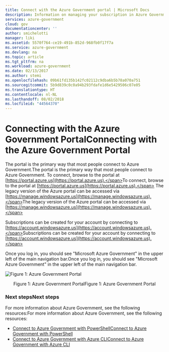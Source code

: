 ```yaml
---
title: Connect with the Azure Government portal | Microsoft Docs
description: Information on managing your subscription in Azure Government by connecting via the portal
services: azure-government
cloud: gov
documentationcenter: ''
author: smichelotti
manager: liki
ms.assetid: 5570f764-ce19-491b-852d-968fb0f17f7a
ms.service: azure-government
ms.devlang: na
ms.topic: article
ms.tgt_pltfrm: na
ms.workload: azure-government
ms.date: 02/13/2017
ms.author: stemi
ms.openlocfilehash: 09b61fd135b142fc02112c9dba6b5b78a070a751
ms.sourcegitcommit: 5b9d839c0c0a94b293fdafe1d6e5429506c07e05
ms.translationtype: HT
ms.contentlocale: nl-NL
ms.lasthandoff: 08/02/2018
ms.locfileid: "44564370"
---
```

<!--
# Managing and connecting to your subscription in Azure Government
(possible move to Dev Guide) Azure Government has unique URLs and endpoints for managing your environment. It is important to use the right connections to manage your environment through the portal or PowerShell. Once you are connected to the Azure Government environment, the normal operations for managing a service works if the component has been deployed.
-->
# <a name="connecting-with-the-azure-government-portal"></a><span data-ttu-id="029e2-103">Connecting with the Azure Government Portal</span><span class="sxs-lookup"><span data-stu-id="029e2-103">Connecting with the Azure Government Portal</span></span>

<span data-ttu-id="029e2-104">The portal is the primary way that most people connect to Azure Government.</span><span class="sxs-lookup"><span data-stu-id="029e2-104">The portal is the primary way that most people connect to Azure Government.</span></span>  <span data-ttu-id="029e2-105">To connect, browse to the portal at [https://portal.azure.us](https://portal.azure.us).</span><span class="sxs-lookup"><span data-stu-id="029e2-105">To connect, browse to the portal at [https://portal.azure.us](https://portal.azure.us).</span></span>  <span data-ttu-id="029e2-106">The legacy version of the Azure portal can be accessed via [https://manage.windowsazure.us](https://manage.windowsazure.us).</span><span class="sxs-lookup"><span data-stu-id="029e2-106">The legacy version of the Azure portal can be accessed via [https://manage.windowsazure.us](https://manage.windowsazure.us).</span></span>

<span data-ttu-id="029e2-107">Subscriptions can be created for your account by connecting to [https://account.windowsazure.us](https://account.windowsazure.us).</span><span class="sxs-lookup"><span data-stu-id="029e2-107">Subscriptions can be created for your account by connecting to [https://account.windowsazure.us](https://account.windowsazure.us).</span></span>

<span data-ttu-id="029e2-108">Once you log in, you should see "Microsoft Azure Government" in the upper left of the main navigation bar.</span><span class="sxs-lookup"><span data-stu-id="029e2-108">Once you log in, you should see "Microsoft Azure Government" in the upper left of the main navigation bar.</span></span>


![Figure 1: Azure Government Portal](https://docstestmedia1.blob.core.windows.net/azure-media/articles/azure-government/media/azure-gov-portal-home-figure1.png)
<p align="center"><span data-ttu-id="029e2-110">Figure 1: Azure Government Portal</span><span class="sxs-lookup"><span data-stu-id="029e2-110">Figure 1: Azure Government Portal</span></span></p>



### <a name="next-steps"></a><span data-ttu-id="029e2-111">Next steps</span><span class="sxs-lookup"><span data-stu-id="029e2-111">Next steps</span></span>
<span data-ttu-id="029e2-112">For more information about Azure Government, see the following resources:</span><span class="sxs-lookup"><span data-stu-id="029e2-112">For more information about Azure Government, see the following resources:</span></span>

* [<span data-ttu-id="029e2-113">Connect to Azure Government with PowerShell</span><span class="sxs-lookup"><span data-stu-id="029e2-113">Connect to Azure Government with PowerShell</span></span>](documentation-government-get-started-connect-with-ps.md)
* [<span data-ttu-id="029e2-114">Connect to Azure Government with Azure CLI</span><span class="sxs-lookup"><span data-stu-id="029e2-114">Connect to Azure Government with Azure CLI</span></span>](documentation-government-get-started-connect-with-cli.md)

